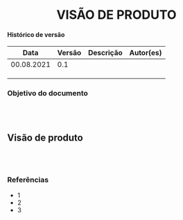# <center> VISÃO DE PRODUTO

#### Histórico de versão<br>

|    Data    | Versão | Descrição | Autor(es)|
| ---------- | ------ | --------- | -------- |
| 00.08.2021 |   0.1  |  |  |
|||||
|||||
|||||

### Objetivo do documento

<div align="justify">

<br><br></div>

## Visão de produto

<div align="justify">

<br><br></div>

### Referências
<!-- se tiver referencias -->
- 1
- 2
- 3